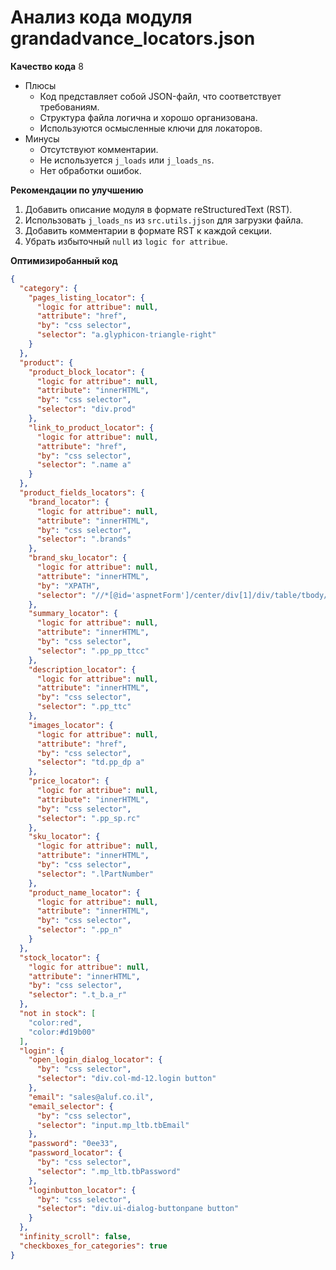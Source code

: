 # Анализ кода модуля grandadvance_locators.json

**Качество кода**
8
-  Плюсы
    - Код представляет собой JSON-файл, что соответствует требованиям.
    - Структура файла логична и хорошо организована.
    - Используются осмысленные ключи для локаторов.
-  Минусы
    - Отсутствуют комментарии.
    - Не используется `j_loads` или `j_loads_ns`.
    - Нет обработки ошибок.

**Рекомендации по улучшению**
1. Добавить описание модуля в формате reStructuredText (RST).
2. Использовать `j_loads_ns` из `src.utils.jjson` для загрузки файла.
3. Добавить комментарии в формате RST к каждой секции.
4. Убрать избыточный `null` из `logic for attribue`.

**Оптимизиробанный код**
```json
{
  "category": {
    "pages_listing_locator": {
      "logic for attribue": null,
      "attribute": "href",
      "by": "css selector",
      "selector": "a.glyphicon-triangle-right"
    }
  },
  "product": {
    "product_block_locator": {
      "logic for attribue": null,
      "attribute": "innerHTML",
      "by": "css selector",
      "selector": "div.prod"
    },
    "link_to_product_locator": {
      "logic for attribue": null,
      "attribute": "href",
      "by": "css selector",
      "selector": ".name a"
    }
  },
  "product_fields_locators": {
    "brand_locator": {
      "logic for attribue": null,
      "attribute": "innerHTML",
      "by": "css selector",
      "selector": ".brands"
    },
    "brand_sku_locator": {
      "logic for attribue": null,
      "attribute": "innerHTML",
      "by": "XPATH",
      "selector": "//*[@id='aspnetForm']/center/div[1]/div/table/tbody/tr[1]/td[2]/table/tbody/tr[2]/td/table/tbody/tr[2]/td[2]/b"
    },
    "summary_locator": {
      "logic for attribue": null,
      "attribute": "innerHTML",
      "by": "css selector",
      "selector": ".pp_pp_ttcc"
    },
    "description_locator": {
      "logic for attribue": null,
      "attribute": "innerHTML",
      "by": "css selector",
      "selector": ".pp_ttc"
    },
    "images_locator": {
      "logic for attribue": null,
      "attribute": "href",
      "by": "css selector",
      "selector": "td.pp_dp a"
    },
    "price_locator": {
      "logic for attribue": null,
      "attribute": "innerHTML",
      "by": "css selector",
      "selector": ".pp_sp.rc"
    },
    "sku_locator": {
      "logic for attribue": null,
      "attribute": "innerHTML",
      "by": "css selector",
      "selector": ".lPartNumber"
    },
    "product_name_locator": {
      "logic for attribue": null,
      "attribute": "innerHTML",
      "by": "css selector",
      "selector": ".pp_n"
    }
  },
  "stock_locator": {
    "logic for attribue": null,
    "attribute": "innerHTML",
    "by": "css selector",
    "selector": ".t_b.a_r"
  },
  "not in stock": [
    "color:red",
    "color:#d19b00"
  ],
  "login": {
    "open_login_dialog_locator": {
      "by": "css selector",
      "selector": "div.col-md-12.login button"
    },
    "email": "sales@aluf.co.il",
    "email_selector": {
      "by": "css selector",
      "selector": "input.mp_ltb.tbEmail"
    },
    "password": "0ee33",
    "password_locator": {
      "by": "css selector",
      "selector": ".mp_ltb.tbPassword"
    },
    "loginbutton_locator": {
      "by": "css selector",
      "selector": "div.ui-dialog-buttonpane button"
    }
  },
  "infinity_scroll": false,
  "checkboxes_for_categories": true
}